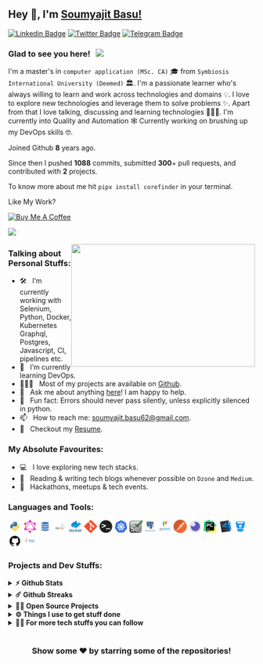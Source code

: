 ## Hey 👋, I'm [Soumyajit Basu!](https://github.com/Corefinder89)

[![Linkedin Badge](https://img.shields.io/badge/-LinkedIn-0e76a8?style=flat-square&logo=Linkedin&logoColor=white)](https://www.linkedin.com/in/soumyajit-basu-5a783886/)
[![Twitter Badge](https://img.shields.io/badge/-Twitter-00acee?style=flat-square&logo=Twitter&logoColor=white)](https://twitter.com/SoumyajitBasu19)
[![Telegram Badge](https://img.shields.io/badge/-Telegram-0088cc?style=flat-square&logo=Telegram&logoColor=white)](https://t.me/corefinder89)

### Glad to see you here! &nbsp; ![](https://visitor-badge.glitch.me/badge?page_id=corefinder89.corefinder89&style=flat-square&color=0088cc&style=flat-square&color=0088cc)

I'm a master's in `computer application (MSc. CA)` 🎓 from `Symbiosis International University (Deemed)` 🏛. I'm a passionate learner who's always willing to learn and work across technologies and domains 💡. I love to explore new technologies and leverage them to solve problems ✨. Apart from that I love talking, discussing and learning technologies 👨🏻‍💻. I'm currently into Quality and Automation 🕸️ Currently working on brushing up my DevOps skills 🤓.

Joined Github **8** years ago.

Since then I pushed **1088** commits, submitted **300**+ pull requests, and contributed with **2** projects.

To know more about me hit `pipx install corefinder` in your terminal.

Like My Work?

<a href="https://www.buymeacoffee.com/corefinder89" target="_blank"><img src="https://cdn.buymeacoffee.com/buttons/v2/default-yellow.png" alt="Buy Me A Coffee" height="60px" width="217px" ></a>

[![](https://gitwar.herokuapp.com/badge?username=Corefinder89&label=Gitwar%20Profile%20Score&style=for-the-badge&color=0088cc)](https://gitwar.herokuapp.com/)

<img align="right" height="250" width="375" alt="" src="https://raw.githubusercontent.com/iampavangandhi/iampavangandhi/master/gifs/coder.gif" />

### Talking about Personal Stuffs:

- 🛠 &nbsp; I’m currently working with Selenium, Python, Docker, Kubernetes Graphql, Postgres, Javascript, CI, pipelines etc.
- 🚀 &nbsp; I’m currently learning DevOps.
- 👨🏻‍💻 &nbsp; Most of my projects are available on [Github](https://github.com/Corefinder89).
- 💬 &nbsp; Ask me about anything [here](https://github.com/Corefinder89/Corefinder89/issues/1)! I am happy to help.
- 👾 &nbsp; Fun fact: Errors should never pass silently, unless explicitly silenced in python.
- 📫 &nbsp; How to reach me: soumyajit.basu62@gmail.com.
- 📝 &nbsp; Checkout my [Resume](https://github.com/Corefinder89/Corefinder89/blob/master/resume.pdf).

### My Absolute Favourites:

- 💻 &nbsp; I love exploring new tech stacks.
- 📰 &nbsp; Reading & writing tech blogs whenever possible on `Dzone` and `Medium`.
- 🍕 &nbsp; Hackathons, meetups & tech events.

### Languages and Tools:

<code><img height="27" src="https://raw.githubusercontent.com/github/explore/80688e429a7d4ef2fca1e82350fe8e3517d3494d/topics/python/python.png" alt="python"></code>
<code><img height="27" src="https://raw.githubusercontent.com/github/explore/80688e429a7d4ef2fca1e82350fe8e3517d3494d/topics/graphql/graphql.png" alt="graphql"></code>
<code><img height="27" src="https://raw.githubusercontent.com/github/explore/80688e429a7d4ef2fca1e82350fe8e3517d3494d/topics/sql/sql.png" alt="sql"></code>
<code><img height="27" src="https://raw.githubusercontent.com/github/explore/80688e429a7d4ef2fca1e82350fe8e3517d3494d/topics/mysql/mysql.png" alt="mysql"></code>
<code><img height="27" src="https://raw.githubusercontent.com/github/explore/80688e429a7d4ef2fca1e82350fe8e3517d3494d/topics/docker/docker.png" alt="docker"></code>
<code><img height="27" src="https://raw.githubusercontent.com/devicons/devicon/master/icons/git/git-original.svg" alt="git"></code>
<code><img height="27" src="https://raw.githubusercontent.com/github/explore/80688e429a7d4ef2fca1e82350fe8e3517d3494d/topics/terminal/terminal.png" alt="terminal"></code>
<code><img height="27" src="https://raw.githubusercontent.com/github/explore/80688e429a7d4ef2fca1e82350fe8e3517d3494d/topics/kubernetes/kubernetes.png" alt="terminal"></code>
<code><img height="27" src="https://github.com/Corefinder89/Corefinder89/blob/master/images/selenium.png" alt="selenium"></code>
<code><img height="27" src="https://github.com/Corefinder89/Corefinder89/blob/master/images/postgres.png" alt="postgres"></code>
<code><img height="27" src="https://github.com/Corefinder89/Corefinder89/blob/master/images/pytest.svg" alt="pytest"></code>
<code><img height="27" src="https://github.com/Corefinder89/Corefinder89/blob/master/images/postman.png" alt="postman"></code>
<code><img height="27" src="https://github.com/Corefinder89/Corefinder89/blob/master/images/insomnia.png" alt="insomnia"></code>
<code><img height="27" src="https://github.com/Corefinder89/Corefinder89/blob/master/images/PyCharm.svg" alt="pycharm"></code>
<code><img height="27" src="https://github.com/Corefinder89/Corefinder89/blob/master/images/VSCode.png" alt="vscode"></code>
<code><img height="27" src="https://github.com/Corefinder89/Corefinder89/blob/master/images/bitbucket.png" alt="bitbucket"></code>
<code><img height="27" src="https://github.com/Corefinder89/Corefinder89/blob/master/images/github.png" alt="github"></code>
<code><img height="27" src="https://raw.githubusercontent.com/github/explore/80688e429a7d4ef2fca1e82350fe8e3517d3494d/topics/java/java.png" alt="java"></code>

### Projects and Dev Stuffs:

<details>
  <summary><b>⚡ Github Stats</b></summary>

  <br />
  <img height="180em" src="https://github-readme-stats.vercel.app/api?username=Corefinder89&show_icons=true&hide_border=true&&count_private=true&include_all_commits=true" />
  <img height="180em" src="https://github-readme-stats.vercel.app/api/top-langs/?username=Corefinder89&exclude_repo=KNN-Image-Classification&show_icons=true&hide_border=true&layout=compact&langs_count=8"/>
</details>

<details>
  <summary><b>☄️ Github Streaks</b></summary>

  <br />
  <img height="180em" src="https://github-readme-streak-stats.herokuapp.com/?user=Corefinder89&hide_border=true" />
</details>

<details>
  <summary><b>🧑‍🚀 Open Source Projects</b></summary>

  <br />
  <table>
    <thead align="center">
      <tr border: none;>
        <td><b>💻 Projects</b></td>
        <td><b>🌟 Stars</b></td>
        <td><b>🍴 Forks</b></td>
        <td><b>🐛 Issues</b></td>
        <td><b>🔔 Pull Requests</b></td>
        <td><b>👨‍💻 Language</b></td>
      </tr>
    </thead>
    <tbody>
      <tr>
	      <td><a href="https://github.com/Corefinder89/SampleJavaCodes"><b>👨🏻‍💻 Java work around</b></a></td>
        <td><img alt="Stars" src="https://img.shields.io/github/stars/Corefinder89/SampleJavaCodes?style=flat-square&labelColor=343b41"/></td>
        <td><img alt="Forks" src="https://img.shields.io/github/forks/Corefinder89/SampleJavaCodes?style=flat-square&labelColor=343b41"/></td>
        <td><img alt="Issues" src="https://img.shields.io/github/issues/Corefinder89/SampleJavaCodes?style=flat-square"/></td>
        <td><img alt="Pull Requests" src="https://img.shields.io/github/issues-pr/Corefinder89/SampleJavaCodes?style=flat-square"/></td>
        <td><img alt="Language" src="https://img.shields.io/github/languages/top/Corefinder89/SampleJavaCodes?label=java&style=flat-square"/></td>
      </tr>
      <tr>
	      <td><a href="https://github.com/flu-x/flexibox"><b>👨🏻‍💻 Flexibox</b></a></td>
        <td><img alt="Stars" src="https://img.shields.io/github/stars/flu-x/flexibox?style=flat-square&labelColor=343b41"/></td>
        <td><img alt="Forks" src="https://img.shields.io/github/forks/flu-x/flexibox?style=flat-square&labelColor=343b41"/></td>
        <td><img alt="Issues" src="https://img.shields.io/github/issues/flu-x/flexibox?style=flat-square"/></td>
        <td><img alt="Pull Requests" src="https://img.shields.io/github/issues-pr/flu-x/flexibox?style=flat-square"/></td>
        <td><img alt="Language" src="https://img.shields.io/github/languages/top/flu-x/flexibox?label=python&style=flat-square"/></td>
      </tr>
      <tr>
	      <td><a href="https://github.com/Corefinder89/phoenix"><b>👨🏻‍💻 DevOps</b></a></td>
        <td><img alt="Stars" src="https://img.shields.io/github/stars/Corefinder89/phoenix?style=flat-square&labelColor=343b41"/></td>
        <td><img alt="Forks" src="https://img.shields.io/github/forks/Corefinder89/phoenix?style=flat-square&labelColor=343b41"/></td>
        <td><img alt="Issues" src="https://img.shields.io/github/issues/Corefinder89/phoenix?style=flat-square"/></td>
        <td><img alt="Pull Requests" src="https://img.shields.io/github/issues-pr/Corefinder89/phoenix?style=flat-square"/></td>
        <td><img alt="Language" src="https://img.shields.io/github/languages/top/Corefinder89/phoenix?style=flat-square"/></td>
      </tr>
      <tr>
	      <td><a href="https://github.com/Corefinder89/corefinder"><b>👨🏻‍💻 Business card</b></a></td>
        <td><img alt="Stars" src="https://img.shields.io/github/stars/Corefinder89/corefinder?style=flat-square&labelColor=343b41"/></td>
        <td><img alt="Forks" src="https://img.shields.io/github/forks/Corefinder89/corefinder?style=flat-square&labelColor=343b41"/></td>
        <td><img alt="Issues" src="https://img.shields.io/github/issues/Corefinder89/corefinder?style=flat-square"/></td>
        <td><img alt="Pull Requests" src="https://img.shields.io/github/issues-pr/Corefinder89/corefinder?style=flat-square"/></td>
        <td><img alt="Language" src="https://img.shields.io/github/languages/top/Corefinder89/corefinder?style=flat-square"/></td>
      </tr>
    </tbody>
  </table>
  <br />
</details>

<details>
  <br />
  <summary><b>⚙️ Things I use to get stuff done</b></summary>
  	<ul>
  	    <li><b>OS:</b> MacOS</li>
	    <li><b>Laptop: </b> MacBook Pro (i7)</li>
  	    <li><b>Browser: </b> Firefox, Chrome and Safari Web Browser</li>
	    <li><b>Terminal: </b> ZSH: Oh My Zsh (PowerLevel10k)</li>
	    <li><b>Code Editor:</b> VSCode, Pycharm, Atom and Sublime</li>
	    <li><b>To Stay Updated:</b> Dev.to, Medium, Linkedin and Twitter.</li>
	    <br />
	</ul>
</details>

<details>
  <br />
  <summary><b>🧑‍🚀 For more tech stuffs you can follow</b></summary>
  <ul>
    <li><b><a href="https://dzone.com/">Dzone</a></b></li>
    <li><b><a href="https://dev.to/">Dev.to</a></b></li>
    <li><b><a href="https://medium.com/">Medium</a></b></li>
  </ul>
</details>

#

<div align="center">

### Show some ❤️ by starring some of the repositories!

</div>
